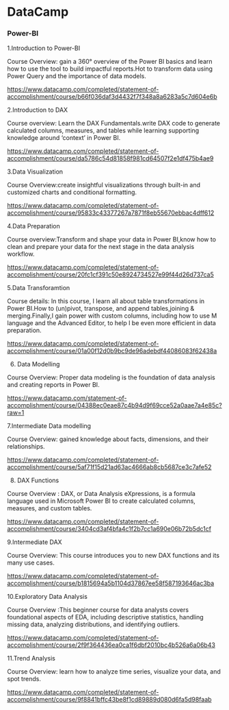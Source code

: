 # DataCamp

### Power-BI
1.Introduction to Power-BI

Course Overview: gain a 360° overview of the Power BI basics and learn how to use the tool to build impactful reports.Hot to transform data using Power Query and the importance of data models.

https://www.datacamp.com/completed/statement-of-accomplishment/course/b66f036daf3d4432f7f348a8a6283a5c7d604e6b

2.Introduction to DAX 

Course overview: Learn the DAX Fundamentals.write DAX code to generate calculated columns, measures, and tables while learning supporting knowledge around ‘context’ in Power BI.

https://www.datacamp.com/completed/statement-of-accomplishment/course/da5786c54d81858f981cd64507f2e1df475b4ae9

3.Data Visualization

Course Overview:create insightful visualizations through built-in and customized charts and conditional formatting.

https://www.datacamp.com/completed/statement-of-accomplishment/course/95833c43377267a7871f8eb55670ebbac4dff612

4.Data Preparation 

Course overview:Transform and shape your data in Power BI,know how to clean and prepare your data for the next stage in the data analysis workflow.

https://www.datacamp.com/completed/statement-of-accomplishment/course/20fc1cf391c50e8924734527e99f44d26d737ca5

5.Data Transforamtion 

Course details: In this course, I learn all about table transformations in Power BI.How to (un)pivot, transpose, and append tables,joining & merging.Finally,I gain power with custom columns, including how to use M language and the Advanced Editor, to help I be even more efficient in data preparation.

https://www.datacamp.com/completed/statement-of-accomplishment/course/01a00f12d0b9bc9de96adebdf44086083f62438a

6. Data Modelling

Course Overview: Proper data modeling is the foundation of data analysis and creating reports in Power BI.

https://www.datacamp.com/statement-of-accomplishment/course/04388ec0eae87c4b94d9f69cce52a0aae7a4e85c?raw=1

7.Intermediate Data modelling

Course Overview: gained knowledge about facts, dimensions, and their relationships.

https://www.datacamp.com/completed/statement-of-accomplishment/course/5af71f15d21ad63ac4666ab8cb5687ce3c7afe52

8. DAX Functions

Course Overview : DAX, or Data Analysis eXpressions, is a formula language used in Microsoft Power BI to create calculated columns, measures, and custom tables.

https://www.datacamp.com/completed/statement-of-accomplishment/course/3404cd3af4bfa4c1f2b7cc1a690e06b72b5dc1cf

9.Intermediate DAX 

Course Overview: This course introduces you to new DAX functions and its many use cases. 

https://www.datacamp.com/completed/statement-of-accomplishment/course/b1815694a5b1104d37867ee58f587193646ac3ba

10.Exploratory Data Analysis

Course Overview :This beginner course for data analysts covers foundational aspects of EDA, including descriptive statistics, handling missing data, analyzing distributions, and identifying outliers. 

https://www.datacamp.com/completed/statement-of-accomplishment/course/2f9f364436ea0ca1f6dbf2010bc4b526a6a06b43

11.Trend Analysis

Course Overview: learn how to analyze time series, visualize your data, and spot trends. 

https://www.datacamp.com/completed/statement-of-accomplishment/course/9f8841bffc43be8f1cd89889d080d6fa5d98faab






